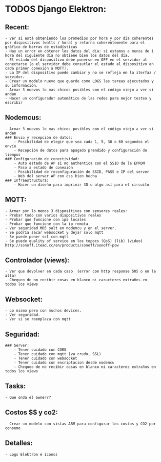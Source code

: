 # TODOS Django Elektron:

## Recent:
	- Ver si está obteniendo los promedios por hora y por día coherentes por dispositivos (watts / hora) y retorna coherentemente para el gráfico de barras de estadísticas
	- Hay un error en obtener los datos del día: si estamos a menos de 1 hora del siguiente día no obtiene bien los datos del día.
	- El estado del dispositivo debe ponerse en OFF en el servidor al conectarse (o el servidor debe consutlar el estado al dispositivo en cada primer conexión a MQTT).
	- La IP del dispositivo puede cambiar y no se refleja en la iterfaz / servidor.
	- Crear un modelo nuevo que guarde como LOGS las tareas ejecutados y su información.
	- Armar 3 nuevos lo mas chicos posibles con el código viejo a ver si andan
	- Hacer un configurador automático de las redes para mejor testeo y escribir

## Nodemcus:
	- Armar 3 nuevos lo mas chicos posibles con el código viejo a ver si andan
	### Envio y recepción de datos:
		- Posibilidad de elegir que sea cada 1, 5, 30 o 60 segundos el envío
		- Recepción de datos para apagado prendido y configuración de tiempos
	### Configuración de conectividad:
		- Auto estado de AP si no authentica con el SSID de la EPROM
		- Paso a estado de conexión
		- Posibilidad de reconfiguración de SSID, PASS e IP del server
		- Web del server AP con css bien hecha
	### Infraestructura:
		- Hacer un diseño para imprimir 3D o algo así para el circuito

## MQTT:
	- Armar por lo menos 3 dispositivos con sensores reales:
	- Probar todo con varios dispositivos reales
	- Probar que funcione con ips locales
	- Probar que funcione con la ip remota
	- Ver seguridad MD5 salt en nodemcu y en el server.
	- Se podría sacar websocket y dejar solo mqtt
	- Se puede poner ssl con mqtt
	- Se puede quality of service en los topocs (QoS) (lib) (video) http://sonoff.itead.cc/en/products/sonoff/sonoff-pow


## Controlador (views):
	- Ver que devolver en cada caso  (error con http response 505 o en la alta)
	- Chequeo de no recibir cosas en blanco ni caracteres extraños en todos los views

## Websocket:
	- Lo mismo pero con muchos devices.
	- Ver seguridad.
	- Ver si se reemplaza con mqtt

## Seguridad:
	### Server:
		- Tener cuidado con CORS
		- Tener cuidado con mqtt (va crudo, SSL)
		- Tener cuidado con websocket
		- Tener cuidado con encriptacion desde nodemcu
		- Chequeo de no recibir cosas en blanco ni caracteres extraños en todos los views

## Tasks:
	- Que onda el owner??

## Costos $$ y co2:
	- Crear un modelo con vistas ABM para configurar los costos y CO2 por consumo

## Detalles:
	- Logo Elektron e íconos
